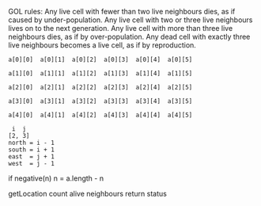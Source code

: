 GOL rules:
    Any live cell with fewer than two live neighbours dies, as if caused by under-population.
    Any live cell with two or three live neighbours lives on to the next generation.
    Any live cell with more than three live neighbours dies, as if by over-population.
    Any dead cell with exactly three live neighbours becomes a live cell, as if by reproduction.

```
a[0][0]  a[0][1]  a[0][2]  a[0][3]  a[0][4]  a[0][5]

a[1][0]  a[1][1]  a[1][2]  a[1][3]  a[1][4]  a[1][5]

a[2][0]  a[2][1]  a[2][2]  a[2][3]  a[2][4]  a[2][5]

a[3][0]  a[3][1]  a[3][2]  a[3][3]  a[3][4]  a[3][5]

a[4][0]  a[4][1]  a[4][2]  a[4][3]  a[4][4]  a[4][5]

 i  j
[2, 3]
north = i - 1
south = i + 1
east  = j + 1
west  = j - 1
```

if negative(n) n = a.length - n

getLocation
count alive neighbours
return status
